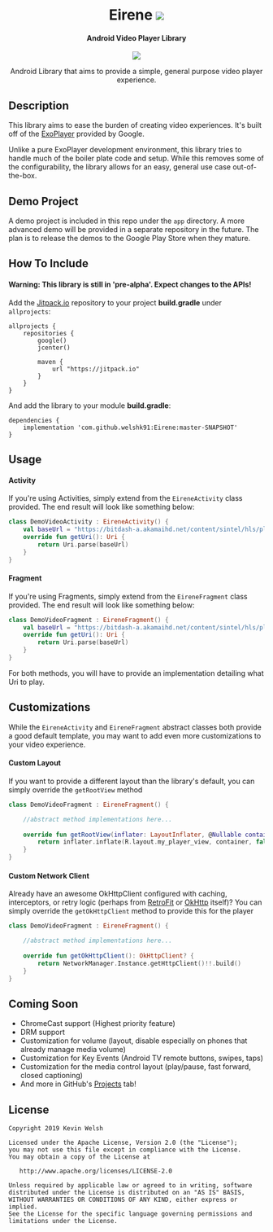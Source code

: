 <h1 align="center">Eirene <a href="https://github.com/welshk91/Eirene#how-to-include"><img src="https://jitpack.io/v/welshk91/Eirene.svg"></a></h1>
<h4 align="center">Android Video Player Library</h4>

<p align="center">
  <a target="_blank" href="https://android-arsenal.com/api?level=16"><img src="https://img.shields.io/badge/API-16%2B-orange.svg"></a>
</p>

<p align="center">Android Library that aims to provide a simple, general purpose video player experience.

## Description
This library aims to ease the burden of creating video experiences. It's built off of the [ExoPlayer](https://github.com/google/ExoPlayer) provided by Google. 

Unlike a pure ExoPlayer development environment, this library tries to handle much of the boiler plate code and setup. While this removes some of the configurability, the library allows for an easy, general use case out-of-the-box.

## Demo Project
A demo project is included in this repo under the `app` directory. A more advanced demo will be provided in a separate repository in the future. The plan is to release the demos to the Google Play Store when they mature.

## How To Include
#### Warning: This library is still in 'pre-alpha'. Expect changes to the APIs!
Add the [Jitpack.io](https://jitpack.io/) repository to your project **build.gradle** under `allprojects`:
```Gradle
allprojects {
    repositories {
        google()
        jcenter()

        maven {
            url "https://jitpack.io"
        }
    }
}
```

And add the library to your module **build.gradle**:
```Gradle
dependencies {
    implementation 'com.github.welshk91:Eirene:master-SNAPSHOT'
}
```

## Usage
#### Activity
If you're using Activities, simply extend from the `EireneActivity` class provided. The end result will look like something below:
```Kotlin
class DemoVideoActivity : EireneActivity() {
    val baseUrl = "https://bitdash-a.akamaihd.net/content/sintel/hls/playlist.m3u8"
    override fun getUri(): Uri {
        return Uri.parse(baseUrl)
    }
}
```

#### Fragment
If you're using Fragments, simply extend from the `EireneFragment` class provided. The end result will look like something below:
```Kotlin
class DemoVideoFragment : EireneFragment() {
    val baseUrl = "https://bitdash-a.akamaihd.net/content/sintel/hls/playlist.m3u8"
    override fun getUri(): Uri {
        return Uri.parse(baseUrl)
    }
}
```
For both methods, you will have to provide an implementation detailing what Uri to play.

## Customizations
While the `EireneActivity` and `EireneFragment` abstract classes both provide a good default template, you may want to add even more customizations to your video experience.

#### Custom Layout
If you want to provide a different layout than the library's default, you can simply override the `getRootView` method

```Kotlin
class DemoVideoFragment : EireneFragment() {

    //abstract method implementations here...
    
    override fun getRootView(inflater: LayoutInflater, @Nullable container: ViewGroup?): View {
        return inflater.inflate(R.layout.my_player_view, container, false)
    }
}
```

#### Custom Network Client
Already have an awesome OkHttpClient configured with caching, interceptors, or retry logic (perhaps from [RetroFit](https://square.github.io/retrofit/) or [OkHttp](https://square.github.io/okhttp/) itself)? You can simply override the `getOkHttpClient` method to provide this for the player

```Kotlin
class DemoVideoFragment : EireneFragment() {

    //abstract method implementations here...
    
    override fun getOkHttpClient(): OkHttpClient? {
        return NetworkManager.Instance.getHttpClient()!!.build()
    }
}
```

## Coming Soon
* ChromeCast support (Highest priority feature)
* DRM support
* Customization for volume (layout, disable especially on phones that already manage media volume)
* Customization for Key Events (Android TV remote buttons, swipes, taps)
* Customization for the media control layout (play/pause, fast forward, closed captioning)
* And more in GitHub's [Projects](https://github.com/welshk91/Eirene/projects) tab!

## License
	Copyright 2019 Kevin Welsh
	
	Licensed under the Apache License, Version 2.0 (the "License");
	you may not use this file except in compliance with the License.
	You may obtain a copy of the License at
	
	   http://www.apache.org/licenses/LICENSE-2.0
	
	Unless required by applicable law or agreed to in writing, software
	distributed under the License is distributed on an "AS IS" BASIS,
	WITHOUT WARRANTIES OR CONDITIONS OF ANY KIND, either express or implied.
	See the License for the specific language governing permissions and
	limitations under the License.
